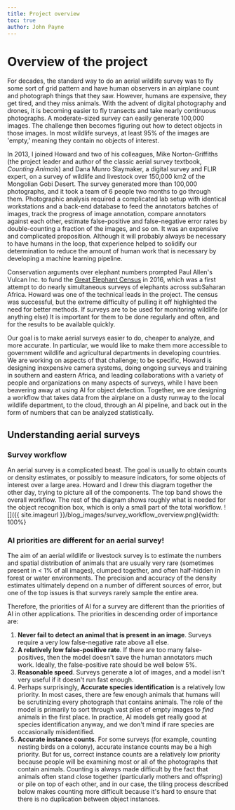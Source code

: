 ```yaml
---
title: Project overview
toc: true
author: John Payne
---
```


# Overview of the project
For decades, the standard way to do an aerial wildlife survey was to fly some sort of grid pattern and have human observers in an airplane count and photograph things that they saw.  However, humans are expensive, they get tired, and they miss animals.  With the advent of digital photography and drones, it is becoming easier to fly transects and take nearly continuous photographs.  A moderate-sized survey can easily generate 100,000 images.  The challenge then becomes figuring out how to detect objects in those images.  In most wildlife surveys, at least 95% of the images are 'empty,' meaning they contain no objects of interest.  

In 2013, I joined Howard and two of his colleagues, Mike Norton-Griffiths (the project leader and author of the classic aerial survey textbook, *Counting Animals*) and Dana Munro Slaymaker, a digital survey and FLIR expert, on a survey of wildlife and livestock over 150,000 km2 of the Mongolian Gobi Desert.  The survey generated more than 100,000 photographs, and it took a team of 6 people two months to go through them.  Photographic analysis required a complicated lab setup with identical workstations and a back-end database to feed the annotators batches of images, track the progress of image annotation, compare annotators against each other, estimate false-positive and false-negative error rates by double-counting a fraction of the images, and so on.  It was an expensive and complicated proposition.  Although it will probably always be necessary to have humans in the loop, that experience helped to solidify our determination to reduce the amount of human work that is necessary by developing a machine learning pipeline.

 Conservation arguments over elephant numbers prompted Paul Allen's Vulcan Inc. to fund the [Great Elephant Census](https://www.greatelephantcensus.com/) in 2016, which was a first attempt to do nearly simultaneous surveys of elephants across subSaharan Africa.  Howard was one of the technical leads in the project.  The census was successful, but the extreme difficulty of pulling it off highlighted the need for better methods. If surveys are to be used for monitoring wildlife (or anything else) It is important for them to be done regularly and often, and for the results to be available quickly. 

Our goal is to make aerial surveys easier to do, cheaper to analyze, and more accurate.  In particular, we would like to make them more accessible to government wildlife and agricultural departments in developing countries.  We are working on aspects of that challenge; to be specific, Howard is designing inexpensive camera systems, doing ongoing surveys and training in southern and eastern Africa, and leading collaborations with a variety of people and organizations on many aspects of surveys, while I have been beavering away at using AI for object detection.  Together, we are designing a workflow that takes data from the airplane on a dusty runway to the local wildlife department, to the cloud, through an AI pipeline, and back out in the form of numbers that can be analyzed statistically.  

## Understanding aerial surveys
### Survey workflow
An aerial survey is a complicated beast.  The goal is usually to obtain counts or density estimates, or possibly to measure indicators, for some objects of interest over a large area.  Howard and I drew this diagram together the other day, trying to picture all of the components.  The top band shows the overall workflow.  The rest of the diagram shows roughly what is needed for the object recognition box, which is only a small part of the total workflow.
![]({{ site.imageurl }}/blog_images/survey_workflow_overview.png){width: 100%}


### AI priorities are different for an aerial survey!
The aim of an aerial wildlife or livestock survey is to estimate the numbers and spatial distribution of animals that are usually very rare (sometimes present in < 1% of all images), clumped together, and often half-hidden in forest or water environments.  The precision and accuracy of the density estimates ultimately depend on a number of different sources of error, but one of the top issues is that surveys rarely sample the entire area.

Therefore, the priorities of AI for a survey are different than the priorities of AI in other applications. The priorities in descending order of importance are:
1) **Never fail to detect an animal that is present in an image**.  Surveys require a very low false-negative rate above all else.  
2) **A relatively low false-positive rate**.  If there are too many false-positives, then the model doesn't save the human annotators much work.  Ideally, the false-positive rate should be well below 5%. 
3) **Reasonable speed**.  Surveys generate a lot of images, and a model isn't very useful if it doesn't run fast enough.
4) Perhaps surprisingly, **Accurate species identification** is a relatively low priority.  In most cases, there are few enough animals that humans will be scrutinizing every photograph that contains animals.  The role of the model is primarily to sort through vast piles of empty images to _find_ animals in the first place.  In practice, AI models get really good at species identification anyway, and we don't mind if rare species are occasionally misidentified.
5) **Accurate instance counts**.  For some surveys (for example, counting nesting birds on a colony), accurate instance counts may be a high priority.  But for us, correct instance counts are a relatively low priority because people will be examining most or all of the photographs that contain animals.  Counting is always made difficult by the fact that animals often stand close together (particularly mothers and offspring) or pile on top of each other, and in our case, the tiling process described below makes counting more difficult because it's hard to ensure that there is no duplication between object instances.